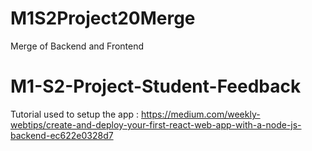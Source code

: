 # M1S2Project20Merge
Merge of Backend and Frontend


# M1-S2-Project-Student-Feedback

Tutorial used to setup the app : https://medium.com/weekly-webtips/create-and-deploy-your-first-react-web-app-with-a-node-js-backend-ec622e0328d7

